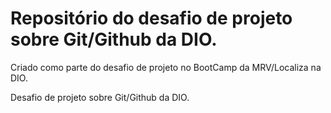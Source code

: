 # Repositório do desafio de projeto sobre Git/Github da DIO.
Criado como parte do desafio de projeto no BootCamp da MRV/Localiza na DIO.

Desafio de projeto sobre Git/Github da DIO.
